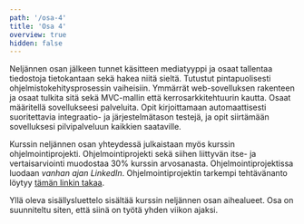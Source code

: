 ```yaml
---
path: '/osa-4'
title: 'Osa 4'
overview: true
hidden: false
---
```


Neljännen osan jälkeen tunnet käsitteen mediatyyppi ja osaat tallentaa tiedostoja tietokantaan sekä hakea niitä sieltä. Tutustut pintapuolisesti ohjelmistokehitysprosessin vaiheisiin. Ymmärrät web-sovelluksen rakenteen ja osaat tulkita sitä sekä MVC-mallin että kerrosarkkitehtuurin kautta. Osaat määritellä sovellukseesi palveluita. Opit kirjoittamaan automaattisesti suoritettavia integraatio- ja järjestelmätason testejä, ja opit siirtämään sovelluksesi pilvipalveluun kaikkien saataville.

<text-box variant='hint' name='Projekti'>

Kurssin neljännen osan yhteydessä julkaistaan myös kurssin ohjelmointiprojekti. Ohjelmointiprojekti sekä siihen liittyvän itse- ja vertaisarviointi muodostaa 30% kurssin arvosanasta. Ohjelmointiprojektissa luodaan *vanhan ajan LinkedIn*. Ohjelmointiprojektin tarkempi tehtävänanto löytyy [tämän linkin takaa](https://web-palvelinohjelmointi-20.mooc.fi/projekti).

</text-box>

<please-login></please-login>

<pages-in-this-section></pages-in-this-section>

Yllä oleva sisällysluettelo sisältää kurssin neljännen osan aihealueet. Osa on suunniteltu siten, että siinä on työtä yhden viikon ajaksi.

<exercises-in-this-section></exercises-in-this-section>

